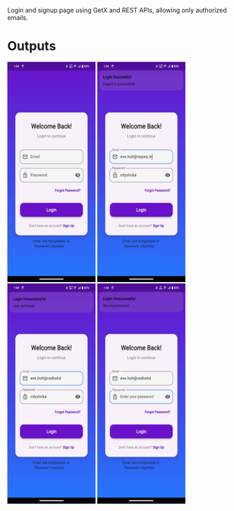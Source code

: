 Login and signup page using GetX and REST APIs, allowing only authorized emails.

<h1>Outputs</h1>
<img src="Outputs/1.jpg" height="500" width="200">
<img src="Outputs/2.jpg" height="500" width="200">
<img src="Outputs/3.jpg" height="500" width="200">
<img src="Outputs/4.jpg" height="500" width="200">
